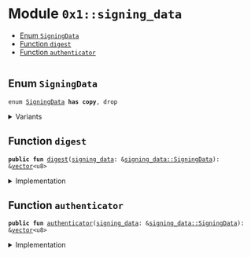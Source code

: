 
<a id="0x1_signing_data"></a>

# Module `0x1::signing_data`



-  [Enum `SigningData`](#0x1_signing_data_SigningData)
-  [Function `digest`](#0x1_signing_data_digest)
-  [Function `authenticator`](#0x1_signing_data_authenticator)


<pre><code></code></pre>



<a id="0x1_signing_data_SigningData"></a>

## Enum `SigningData`



<pre><code>enum <a href="signing_data.md#0x1_signing_data_SigningData">SigningData</a> <b>has</b> <b>copy</b>, drop
</code></pre>



<details>
<summary>Variants</summary>


<details>
<summary>V1</summary>


<details>
<summary>Fields</summary>


<dl>
<dt>
<code>digest: <a href="../../libra2-stdlib/../move-stdlib/doc/vector.md#0x1_vector">vector</a>&lt;u8&gt;</code>
</dt>
<dd>

</dd>
<dt>
<code>authenticator: <a href="../../libra2-stdlib/../move-stdlib/doc/vector.md#0x1_vector">vector</a>&lt;u8&gt;</code>
</dt>
<dd>

</dd>
</dl>


</details>

</details>

</details>

<a id="0x1_signing_data_digest"></a>

## Function `digest`



<pre><code><b>public</b> <b>fun</b> <a href="signing_data.md#0x1_signing_data_digest">digest</a>(<a href="signing_data.md#0x1_signing_data">signing_data</a>: &<a href="signing_data.md#0x1_signing_data_SigningData">signing_data::SigningData</a>): &<a href="../../libra2-stdlib/../move-stdlib/doc/vector.md#0x1_vector">vector</a>&lt;u8&gt;
</code></pre>



<details>
<summary>Implementation</summary>


<pre><code><b>public</b> <b>fun</b> <a href="signing_data.md#0x1_signing_data_digest">digest</a>(<a href="signing_data.md#0x1_signing_data">signing_data</a>: &<a href="signing_data.md#0x1_signing_data_SigningData">SigningData</a>): &<a href="../../libra2-stdlib/../move-stdlib/doc/vector.md#0x1_vector">vector</a>&lt;u8&gt; {
    &<a href="signing_data.md#0x1_signing_data">signing_data</a>.digest
}
</code></pre>



</details>

<a id="0x1_signing_data_authenticator"></a>

## Function `authenticator`



<pre><code><b>public</b> <b>fun</b> <a href="signing_data.md#0x1_signing_data_authenticator">authenticator</a>(<a href="signing_data.md#0x1_signing_data">signing_data</a>: &<a href="signing_data.md#0x1_signing_data_SigningData">signing_data::SigningData</a>): &<a href="../../libra2-stdlib/../move-stdlib/doc/vector.md#0x1_vector">vector</a>&lt;u8&gt;
</code></pre>



<details>
<summary>Implementation</summary>


<pre><code><b>public</b> <b>fun</b> <a href="signing_data.md#0x1_signing_data_authenticator">authenticator</a>(<a href="signing_data.md#0x1_signing_data">signing_data</a>: &<a href="signing_data.md#0x1_signing_data_SigningData">SigningData</a>): &<a href="../../libra2-stdlib/../move-stdlib/doc/vector.md#0x1_vector">vector</a>&lt;u8&gt; {
    &<a href="signing_data.md#0x1_signing_data">signing_data</a>.authenticator
}
</code></pre>



</details>


[move-book]: https://docs.libra2.org/move/book/SUMMARY
